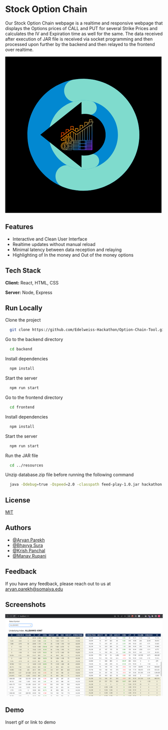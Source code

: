 # Stock Option Chain

Our Stock Option Chain webpage is a realtime and responsive webpage that displays the Options prices of CALL and PUT for several Strike Prices and calculates the IV and Expiration time as well for the same. The data received after execution of JAR file is received via socket programming and then processed upon further by the backend and then relayed to the frontend over realtime.

![Logo](https://github.com/Edelweiss-Hackathon/Option-Chain-Tool/blob/master/resources/logo.png)

## Features

- Interactive and Clean User Interface
- Realtime updates without manual reload
- Minimal latency between data reception and relaying
- Highlighting of In the money and Out of the money options

## Tech Stack

**Client:** React, HTML, CSS

**Server:** Node, Express

## Run Locally

Clone the project

```bash
  git clone https://github.com/Edelweiss-Hackathon/Option-Chain-Tool.git
```

Go to the backend directory

```bash
  cd backend
```

Install dependencies

```bash
  npm install
```

Start the server

```bash
  npm run start
```

Go to the frontend directory

```bash
  cd frontend
```

Install dependencies

```bash
  npm install
```

Start the server

```bash
  npm run start
```

Run the JAR file

```bash
  cd ../resources
```

Unzip database.zip file before running the following command

```bash
  java -Ddebug=true -Dspeed=2.0 -classpath feed-play-1.0.jar hackathon.player.Main dataset.csv 9011
```

## License

[MIT](https://choosealicense.com/licenses/mit/)

## Authors

- [@Aryan Parekh](https://github.com/Aryan-29)
- [@Bhavya Sura](https://github.com/Baboon12)
- [@Krish Panchal](https://github.com/Krishpanchal)
- [@Manav Rupani](https://github.com/ManavStud)

## Feedback

If you have any feedback, please reach out to us at aryan.parekh@somaiya.edu

## Screenshots

![Screen](https://github.com/Edelweiss-Hackathon/Option-Chain-Tool/blob/master/resources/Screen1.PNG)
## Demo

Insert gif or link to demo

